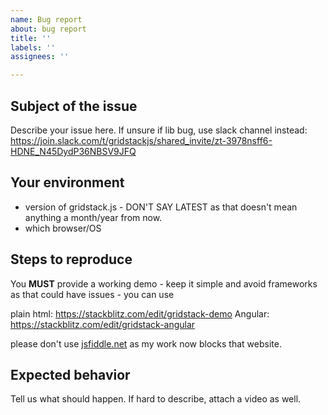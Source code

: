 ```yaml
---
name: Bug report
about: bug report
title: ''
labels: ''
assignees: ''

---
```


## Subject of the issue
Describe your issue here.
If unsure if lib bug, use slack channel instead: https://join.slack.com/t/gridstackjs/shared_invite/zt-3978nsff6-HDNE_N45DydP36NBSV9JFQ

## Your environment
* version of gridstack.js - DON'T SAY LATEST as that doesn't mean anything a month/year from now.
* which browser/OS

## Steps to reproduce
You **MUST** provide a working demo - keep it simple and avoid frameworks as that could have issues - you can use 

plain html: https://stackblitz.com/edit/gridstack-demo
Angular: https://stackblitz.com/edit/gridstack-angular

please don't use [jsfiddle.net](https://jsfiddle.net/adumesny/jqhkry7g) as my work now blocks that website.


## Expected behavior
Tell us what should happen. If hard to describe, attach a video as well.
